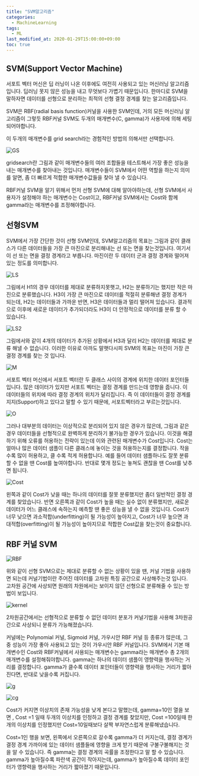 ```yaml
---
title: "SVM알고리즘"
categories: 
  - MachineLearning
tags:
  - ML
last_modified_at: 2020-01-29T15:00:00+09:00
toc: true
---
```


## SVM(Support Vector Machine) ##

서포트 벡터 머신은 딥 러닝이 나온 이후에도 여전히 사용되고 있는 머신러닝 알고리즘입니다.
딥러닝 못지 않은 성능을 내고 무엇보다 가볍기 때문입니다.
한마디로 SVM을 말하자면 데이터를 선형으로 분리하는 최적의 선형 결정 경계를 찾는 알고리즘입니다.

SVM은 RBF(radial basis function)커널을 사용한 SVM인데,
거의 모든 머신러닝 알고리즘이 그렇듯 RBF커널 SVM도 두개의 매개변수(C, gamma)가 사용자에 의해
세팅 되어야합니다.

이 두개의 매개변수를 grid search라는 경험적인 방법의 의해서만 선택합니다.

![GS](https://user-images.githubusercontent.com/58400107/148206556-04829c17-89b7-4394-b937-803250f300c4.png)



gridsearch란 그림과 같이 매개변수들의 여러 조합들을 테스트해서 가장 좋은 성능을 내는
매개변수를 찾아내는 것입니다.
매개변수들이 SVM에서 어떤 역할을 하는지 의미를 알면,
좀 더 빠르게 적합한 매개변수값들을 찾아 낼 수 있습니다.

RBF커널 SVM을 알기 위해서 먼저 선형 SVM에 대해 알아야하는데,
선형 SVM에서 사용자가 설정해야 하는 매개변수는 Cost이고, RBF커널 SVM에서는 Cost와 함께 gamma라는 매개변수를
조정해야합니다.

## 선형SVM ##

SVM에서 가장 간단한 것이 선형 SVM인데,
SVM알고리즘의 목표는 그림과 같이 클래스가 다른 데이터들을 가장 큰 마진으로 분리해내는 선 또는 면을
찾는것입니다. 여기서 이 선 또는 면을 결정 경계라고 부릅니다.
마진이란 두 데이터 군과 결정 경계와 떨어져있는 정도를 의미합니다.

![LS](https://user-images.githubusercontent.com/58400107/148206642-e0267f0d-69bd-4335-856e-ee3c4aaa239e.png)

그림에서 H1의 경우 데이터를 제대로 분류하지못햇고,
H2는 분류하기는 했지만 작은 마진으로 분류했습니다.
H3이 가장 큰 마진으로 데이터를 적절히 분류해낸 결정 경계가 되는데,
H2는 데이터들과 가까운 반면, H3은 데이터들과 멀리 떨어져 있습니다.
결과적으로 이후에 새로운 데이터가 추가되더라도 H3이 더 안정적으로 데이터를 분류 할 수 있습니다.

![LS2](https://user-images.githubusercontent.com/58400107/148206651-fb008263-2251-4067-b69a-ecec56151aa0.png)

그림에서와 같이 4개의 데이터가 추가된 상황에서 H3과 달리 H2는 데이터를
제대로 분류 해낼 수 없습니다.
이러한 이유로 아까도 말햇다시피 SVM의 목표는 마진이 가장 큰 결정 경계를 찾는 것 입니다.

![M](https://user-images.githubusercontent.com/58400107/148206712-7a1d0b95-fb49-4237-aaf2-34967eafe9dc.png)

서포트 벡터 머신에서 서포트 벡터란 두 클래스 사이의 경계에 위치한 데이터 포인터들입니다.
많은 데이터가 있지만 서포트 벡터는 결정 경계를 만드는데 영향을 줍니다.
이 데이터들의 위치에 따라 결정 경계의 위치가 달리집니다.
즉 이 데이터들이 결정 경계를 지지(Support)하고 있다고 말할 수 있기 때문에,
서포트벡터라고 부르는것입니다.

![O](https://user-images.githubusercontent.com/58400107/148206724-477c4519-6428-4756-801d-6900664c92cb.png)

그러나 대부분의 데이터는 이상적으로 분리되어 있지 않은 경우가 많은데,
그림과 같은 경우 데이터들을 선형적으로 완벽하게 분리하기 불가능한 경우가 있습니다.
이것을 해결하기 위해 오류를 허용하는 전략이 있는데 이와 관련된 매개변수가 Cost입니다.
Cost는 얼마나 많은 데이터 샘플이 다른 클래스에 놓이는 것을 허용하는지를 결정합니다.
작을 수록 많이 허용하고, 클 수록 적게 허용합니다.
예를 들어 데이터 샘플하나도 잘못 분류할 수 없을 땐 Cost를 높여야합니다.
반대로 몇개 정도는 놓쳐도 괜찮을 땐 Cost를 낮추면 됩니다.

![Cost](https://user-images.githubusercontent.com/58400107/148206824-84a9b6aa-040d-4977-bcce-0d4424898a64.png)

왼쪽과 같이 Cost가 낮을 때는 하나의 데이터를 잘못 분류했지만 좀더 일반적인 결정 경계를 찾았습니다.
반면 오른쪽과 같이 Cost가 높을 때는 실수 없이 분류했지만, 
새로운 데이터가 어느 클래스에 속하는지 예측할 땐 좋은 성능을 낼 수 없을 것입니다.
Cost가 너무 낮으면 과소적합(underfitting)이 될 가능성이 높아지고,
Cost가 너무 높으면 과대적합(overfitting)이 될 가능성이 높아지므로 적합한 Cost값을 찾는것이 중요합니다.

## RBF 커널 SVM ##

![RBF](https://user-images.githubusercontent.com/58400107/148206803-f9b13dc5-bcdf-464b-bee1-302a5b9f62a7.png)

위와 같이 선형 SVM으로는 제대로 분류할 수 없는 상황이 있을 땐,
커널 기법을 사용하면 되는데
커널기법이란 주어진 데이터를 고차원 특징 공간으로 사상해주는것 입니다.
고차원 공간에 사상되면 원래의 차원에서는 보이지 않던 선형으로 분류해줄 수 있는 방법이 보입니다.


![kernel](https://user-images.githubusercontent.com/58400107/148206855-d9c5f357-2d64-49fd-a10e-0228004aa57c.png)

2차원공간에서는 선형적으로 분류할 수 없던 데이터 분포가 커널기법을 사용해 3차원공간으로 사상되니
분류가 가능해졌습니다.

커널에는 Polynomial 커널, Sigmoid 커널, 가우시안 RBF 커널 등 종류가 많은데,
그 중 성능이 가장 좋아 사용되고 있는 것이 가우시안 RBF 커널입니다.
SVM에서 기본 매개변수인 Cost와 RBF커널에서 사용되는 매개변수는 gamma라는 매개변수
총 2개의 매개변수를 설정해줘야합니다.
gamma는 하나의 데이터 샘플이 영향력을 행사하는 거리를 결정합니다.
gamma가 클수록 데이터 포인터들이 영향력을 행사하는 거리가 짧아진다면,
반대로 낮을수록 커집니다.

![g](https://user-images.githubusercontent.com/58400107/148206996-aed28eb7-2315-4184-a964-fac25c80081f.png)


![cg](https://user-images.githubusercontent.com/58400107/148207020-667e1083-ba18-4ee1-90a1-d4b28eb64b0d.png)

Cost가 커지면 이상치의 존재 가능성을 낮게 본다고 말했는데,
gamma=10인 열을 보면 ,
Cost =1 일때 두개의 이상치를 인정하고 결정 경계를 찾았지만,
Cost =100일때 한개의 이상치를 인정했지만 Cost=10일때보다 살짝 부자연스럽게 분류해냈습니다.


Cost=1인 행을 보면,
왼쪽에서 오른쪽으로 갈수록 gamma가 더 커지는데,
결정 경계가 결정 경계 가까이에 있는 데이터 샘플들에 영향을 크게 받기 때문에 
구불구불해지는 것을 알 수 있습니다.
즉 gamma는 결정 경계의 곡률을 조정한다고 말 할 수 있습니다.
gamma가 높아질수록 파란색 공간이 작아지는데,
gamma가 높아질수록 데이터 포인터가 영향력을 행사하는 거리가 짧아졌기 때문입니다.





 




